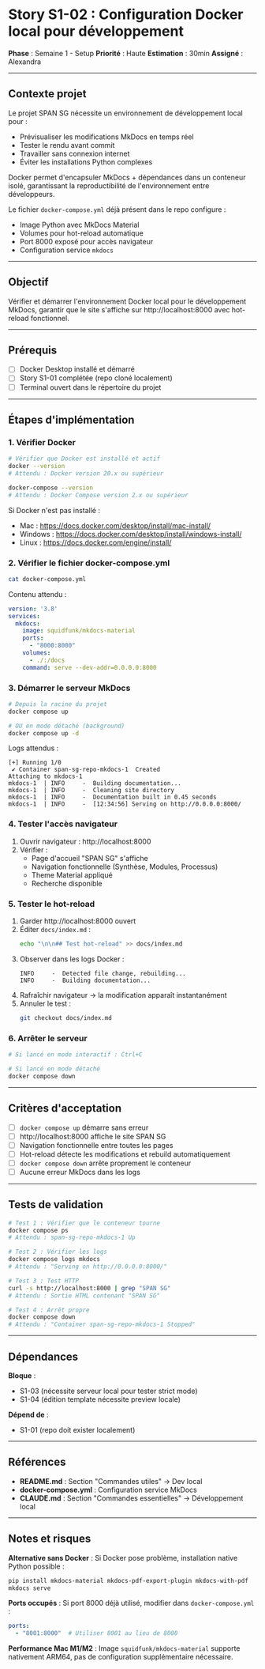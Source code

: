 # Story S1-02 : Configuration Docker local pour développement

**Phase** : Semaine 1 - Setup
**Priorité** : Haute
**Estimation** : 30min
**Assigné** : Alexandra

---

## Contexte projet

Le projet SPAN SG nécessite un environnement de développement local pour :
- Prévisualiser les modifications MkDocs en temps réel
- Tester le rendu avant commit
- Travailler sans connexion internet
- Éviter les installations Python complexes

Docker permet d'encapsuler MkDocs + dépendances dans un conteneur isolé, garantissant la reproductibilité de l'environnement entre développeurs.

Le fichier `docker-compose.yml` déjà présent dans le repo configure :
- Image Python avec MkDocs Material
- Volumes pour hot-reload automatique
- Port 8000 exposé pour accès navigateur
- Configuration service `mkdocs`

---

## Objectif

Vérifier et démarrer l'environnement Docker local pour le développement MkDocs, garantir que le site s'affiche sur http://localhost:8000 avec hot-reload fonctionnel.

---

## Prérequis

- [ ] Docker Desktop installé et démarré
- [ ] Story S1-01 complétée (repo cloné localement)
- [ ] Terminal ouvert dans le répertoire du projet

---

## Étapes d'implémentation

### 1. Vérifier Docker

```bash
# Vérifier que Docker est installé et actif
docker --version
# Attendu : Docker version 20.x ou supérieur

docker-compose --version
# Attendu : Docker Compose version 2.x ou supérieur
```

Si Docker n'est pas installé :
- Mac : https://docs.docker.com/desktop/install/mac-install/
- Windows : https://docs.docker.com/desktop/install/windows-install/
- Linux : https://docs.docker.com/engine/install/

### 2. Vérifier le fichier docker-compose.yml

```bash
cat docker-compose.yml
```

Contenu attendu :
```yaml
version: '3.8'
services:
  mkdocs:
    image: squidfunk/mkdocs-material
    ports:
      - "8000:8000"
    volumes:
      - ./:/docs
    command: serve --dev-addr=0.0.0.0:8000
```

### 3. Démarrer le serveur MkDocs

```bash
# Depuis la racine du projet
docker compose up

# OU en mode détaché (background)
docker compose up -d
```

Logs attendus :
```
[+] Running 1/0
 ✔ Container span-sg-repo-mkdocs-1  Created
Attaching to mkdocs-1
mkdocs-1  | INFO     -  Building documentation...
mkdocs-1  | INFO     -  Cleaning site directory
mkdocs-1  | INFO     -  Documentation built in 0.45 seconds
mkdocs-1  | INFO     -  [12:34:56] Serving on http://0.0.0.0:8000/
```

### 4. Tester l'accès navigateur

1. Ouvrir navigateur : http://localhost:8000
2. Vérifier :
   - Page d'accueil "SPAN SG" s'affiche
   - Navigation fonctionnelle (Synthèse, Modules, Processus)
   - Theme Material appliqué
   - Recherche disponible

### 5. Tester le hot-reload

1. Garder http://localhost:8000 ouvert
2. Éditer `docs/index.md` :
   ```bash
   echo "\n\n## Test hot-reload" >> docs/index.md
   ```
3. Observer dans les logs Docker :
   ```
   INFO     -  Detected file change, rebuilding...
   INFO     -  Building documentation...
   ```
4. Rafraîchir navigateur → la modification apparaît instantanément
5. Annuler le test :
   ```bash
   git checkout docs/index.md
   ```

### 6. Arrêter le serveur

```bash
# Si lancé en mode interactif : Ctrl+C

# Si lancé en mode détaché
docker compose down
```

---

## Critères d'acceptation

- [ ] `docker compose up` démarre sans erreur
- [ ] http://localhost:8000 affiche le site SPAN SG
- [ ] Navigation fonctionnelle entre toutes les pages
- [ ] Hot-reload détecte les modifications et rebuild automatiquement
- [ ] `docker compose down` arrête proprement le conteneur
- [ ] Aucune erreur MkDocs dans les logs

---

## Tests de validation

```bash
# Test 1 : Vérifier que le conteneur tourne
docker compose ps
# Attendu : span-sg-repo-mkdocs-1 Up

# Test 2 : Vérifier les logs
docker compose logs mkdocs
# Attendu : "Serving on http://0.0.0.0:8000/"

# Test 3 : Test HTTP
curl -s http://localhost:8000 | grep "SPAN SG"
# Attendu : Sortie HTML contenant "SPAN SG"

# Test 4 : Arrêt propre
docker compose down
# Attendu : "Container span-sg-repo-mkdocs-1 Stopped"
```

---

## Dépendances

**Bloque** :
- S1-03 (nécessite serveur local pour tester strict mode)
- S1-04 (édition template nécessite preview locale)

**Dépend de** :
- S1-01 (repo doit exister localement)

---

## Références

- **README.md** : Section "Commandes utiles" → Dev local
- **docker-compose.yml** : Configuration service MkDocs
- **CLAUDE.md** : Section "Commandes essentielles" → Développement local

---

## Notes et risques

**Alternative sans Docker** :
Si Docker pose problème, installation native Python possible :
```bash
pip install mkdocs-material mkdocs-pdf-export-plugin mkdocs-with-pdf
mkdocs serve
```

**Ports occupés** :
Si port 8000 déjà utilisé, modifier dans `docker-compose.yml` :
```yaml
ports:
  - "8001:8000"  # Utiliser 8001 au lieu de 8000
```

**Performance Mac M1/M2** :
Image `squidfunk/mkdocs-material` supporte nativement ARM64, pas de configuration supplémentaire nécessaire.